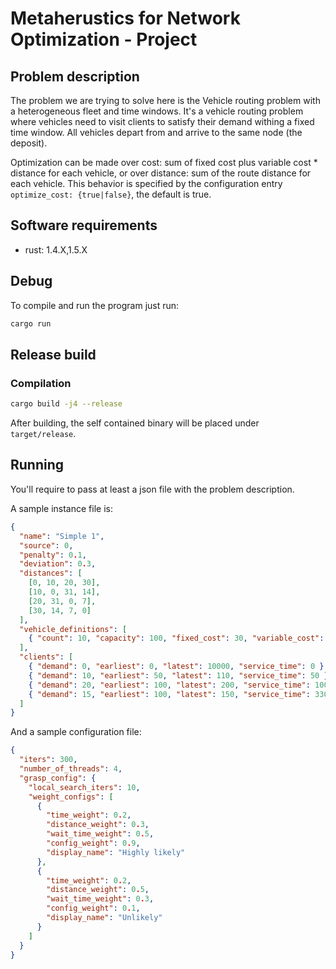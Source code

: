 # Metaherustics for Network Optimization - Project

## Problem description

The problem we are trying to solve here is the Vehicle routing problem with a heterogeneous fleet and time windows. It's a vehicle routing problem where vehicles need to visit clients to satisfy their demand withing a fixed time window. All vehicles depart from and arrive to the same node (the deposit).

Optimization can be made over cost: sum of fixed cost plus variable cost * distance for each vehicle, or over distance: sum of the route distance for each vehicle. This behavior is specified by the configuration entry `optimize_cost: {true|false}`, the default is true.

## Software requirements

- rust: 1.4.X,1.5.X

## Debug

To compile and run the program just run:

```bash
cargo run
```

## Release build

### Compilation

```bash
cargo build -j4 --release
```

After building, the self contained binary will be placed under `target/release`.

## Running

You'll require to pass at least a json file with the problem description.

A sample instance file is:

```json
{
  "name": "Simple 1",
  "source": 0,
  "penalty": 0.1,
  "deviation": 0.3,
  "distances": [
    [0, 10, 20, 30],
    [10, 0, 31, 14],
    [20, 31, 0, 7],
    [30, 14, 7, 0]
  ],
  "vehicle_definitions": [
    { "count": 10, "capacity": 100, "fixed_cost": 30, "variable_cost": 1 }
  ],
  "clients": [
    { "demand": 0, "earliest": 0, "latest": 10000, "service_time": 0 },
    { "demand": 10, "earliest": 50, "latest": 110, "service_time": 50 },
    { "demand": 20, "earliest": 100, "latest": 200, "service_time": 100 },
    { "demand": 15, "earliest": 100, "latest": 150, "service_time": 330 }
  ]
}
```

And a sample configuration file:

```json
{
  "iters": 300,
  "number_of_threads": 4,
  "grasp_config": {
    "local_search_iters": 10,
    "weight_configs": [
      {
        "time_weight": 0.2,
        "distance_weight": 0.3,
        "wait_time_weight": 0.5,
        "config_weight": 0.9,
        "display_name": "Highly likely"
      },
      {
        "time_weight": 0.2,
        "distance_weight": 0.5,
        "wait_time_weight": 0.3,
        "config_weight": 0.1,
        "display_name": "Unlikely"
      }
    ]
  }
}
```
